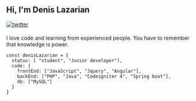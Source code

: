 ## Hi, I'm Denis Lazarian


<a href="https://www.linkedin.com/in/denis-emanuel-lazarian" target="_blank">
  <img src=https://img.shields.io/badge/linkedin-%2370acee.svg?&style=for-the-badge&logo=linkedin&logoColor=white alt=twitter style="margin-bottom: 5px;" />
</a>  
  

I love code and learning from experienced people. You have to remember that knowledge is power.

```
const denisLazarian = {
  status: [ "student", "Junior developer"],
  code: {
    frontEnd: ["JavaScript", "Jquery", "Angular"],
    backEnd: ["PHP", "Java", "Codeigniter 4", "Spring boot"],
    db: ["MySQL"]
  }
}
```
